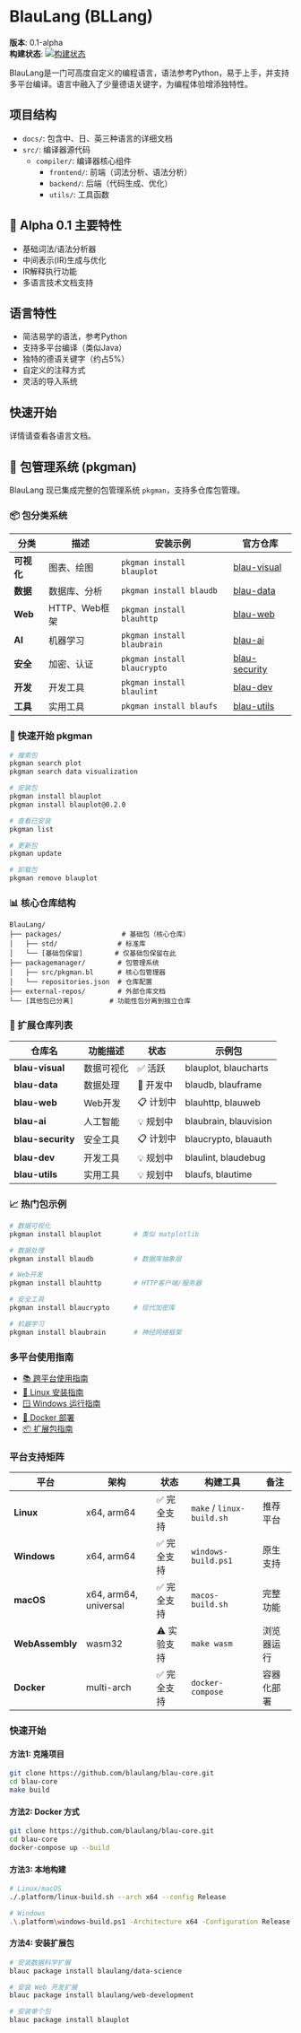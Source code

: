 # BlauLang (BLLang)

**版本**: 0.1-alpha  
**构建状态**: [![构建状态](https://img.shields.io/badge/build-alpha-orange)](https://github.com/yourusername/BlauLang)

BlauLang是一门可高度自定义的编程语言，语法参考Python，易于上手，并支持多平台编译。语言中融入了少量德语关键字，为编程体验增添独特性。

## 项目结构
- `docs/`: 包含中、日、英三种语言的详细文档
- `src/`: 编译器源代码
  - `compiler/`: 编译器核心组件
    - `frontend/`: 前端（词法分析、语法分析）
    - `backend/`: 后端（代码生成、优化）
    - `utils/`: 工具函数

## 🚀 Alpha 0.1 主要特性
- 基础词法/语法分析器
- 中间表示(IR)生成与优化
- IR解释执行功能
- 多语言技术文档支持

## 语言特性
- 简洁易学的语法，参考Python
- 支持多平台编译（类似Java）
- 独特的德语关键字（约占5%）
- 自定义的注释方式
- 灵活的导入系统

## 快速开始
详情请查看各语言文档。

## 🎯 包管理系统 (pkgman)

BlauLang 现已集成完整的包管理系统 `pkgman`，支持多仓库包管理。

### 📦 包分类系统
| 分类 | 描述 | 安装示例 | 官方仓库 |
|------|------|----------|----------|
| **可视化** | 图表、绘图 | `pkgman install blauplot` | [blau-visual](https://github.com/blau-visual) |
| **数据** | 数据库、分析 | `pkgman install blaudb` | [blau-data](https://github.com/blau-data) |
| **Web** | HTTP、Web框架 | `pkgman install blauhttp` | [blau-web](https://github.com/blau-web) |
| **AI** | 机器学习 | `pkgman install blaubrain` | [blau-ai](https://github.com/blau-ai) |
| **安全** | 加密、认证 | `pkgman install blaucrypto` | [blau-security](https://github.com/blau-security) |
| **开发** | 开发工具 | `pkgman install blaulint` | [blau-dev](https://github.com/blau-dev) |
| **工具** | 实用工具 | `pkgman install blaufs` | [blau-utils](https://github.com/blau-utils) |

### 🚀 快速开始 pkgman
```bash
# 搜索包
pkgman search plot
pkgman search data visualization

# 安装包
pkgman install blauplot
pkgman install blauplot@0.2.0

# 查看已安装
pkgman list

# 更新包
pkgman update

# 卸载包
pkgman remove blauplot
```

### 📊 核心仓库结构
```
BlauLang/
├── packages/               # 基础包（核心仓库）
│   ├── std/               # 标准库
│   └── [基础包保留]        # 仅基础包保留在此
├── packagemanager/        # 包管理系统
│   ├── src/pkgman.bl      # 核心包管理器
│   └── repositories.json  # 仓库配置
├── external-repos/        # 外部仓库文档
└── [其他包已分离]         # 功能性包分离到独立仓库
```

### 🎯 扩展仓库列表
| 仓库名 | 功能描述 | 状态 | 示例包 |
|--------|----------|------|--------|
| **blau-visual** | 数据可视化 | ✅ 活跃 | blauplot, blaucharts |
| **blau-data** | 数据处理 | 🔄 开发中 | blaudb, blauframe |
| **blau-web** | Web开发 | 📋 计划中 | blauhttp, blauweb |
| **blau-ai** | 人工智能 | 💡 规划中 | blaubrain, blauvision |
| **blau-security** | 安全工具 | 📋 计划中 | blaucrypto, blauauth |
| **blau-dev** | 开发工具 | 💡 规划中 | blaulint, blaudebug |
| **blau-utils** | 实用工具 | 💡 规划中 | blaufs, blautime |

### 📈 热门包示例
```bash
# 数据可视化
pkgman install blauplot        # 类似 matplotlib

# 数据处理  
pkgman install blaudb          # 数据库抽象层

# Web开发
pkgman install blauhttp        # HTTP客户端/服务器

# 安全工具
pkgman install blaucrypto      # 现代加密库

# 机器学习
pkgman install blaubrain       # 神经网络框架
```

### 多平台使用指南
- [📚 跨平台使用指南](docs/cross-platform-guide.md)
- [🐧 Linux 安装指南](docs/linux-install-guide.md)
- [🪟 Windows 运行指南](docs/windows-guide.md)
- [🐳 Docker 部署](docs/docker-guide.md)
- [📦 扩展包指南](docs/extension-guide.md)

### 平台支持矩阵
| 平台 | 架构 | 状态 | 构建工具 | 备注 |
|------|------|------|----------|------|
| **Linux** | x64, arm64 | ✅ 完全支持 | `make` / `linux-build.sh` | 推荐平台 |
| **Windows** | x64, arm64 | ✅ 完全支持 | `windows-build.ps1` | 原生支持 |
| **macOS** | x64, arm64, universal | ✅ 完全支持 | `macos-build.sh` | 完整功能 |
| **WebAssembly** | wasm32 | ⚠️ 实验支持 | `make wasm` | 浏览器运行 |
| **Docker** | multi-arch | ✅ 完全支持 | `docker-compose` | 容器化部署 |

### 快速开始

#### 方法1: 克隆项目
```bash
git clone https://github.com/blaulang/blau-core.git
cd blau-core
make build
```

#### 方法2: Docker 方式
```bash
git clone https://github.com/blaulang/blau-core.git
cd blau-core
docker-compose up --build
```

#### 方法3: 本地构建
```bash
# Linux/macOS
./.platform/linux-build.sh --arch x64 --config Release

# Windows
.\.platform\windows-build.ps1 -Architecture x64 -Configuration Release
```

#### 方法4: 安装扩展包
```bash
# 安装数据科学扩展
blauc package install blaulang/data-science

# 安装 Web 开发扩展
blauc package install blaulang/web-development

# 安装单个包
blauc package install blauplot
```